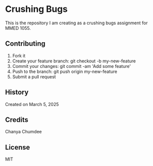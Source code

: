 # Crushing Bugs

This is the repository I am creating as a crushing bugs assignment for MMED 1055.

## **Contributing**
1. Fork it
2. Create your feature branch: git checkout -b my-new-feature
3. Commit your changes: git commit -am 'Add some feature'
4. Push to the branch: git push origin my-new-feature
5. Submit a pull request 

## **History**
Created on March 5, 2025

## **Credits**
Chanya Chumdee

## **License**
MIT